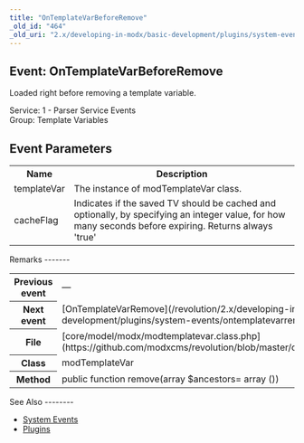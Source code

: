 ```yaml
---
title: "OnTemplateVarBeforeRemove"
_old_id: "464"
_old_uri: "2.x/developing-in-modx/basic-development/plugins/system-events/ontemplatevarbeforeremove"
---
```


Event: OnTemplateVarBeforeRemove
--------------------------------

Loaded right before removing a template variable.

Service: 1 - Parser Service Events   
Group: Template Variables

Event Parameters
----------------

<table><tbody><tr><th>Name</th><th>Description</th></tr><tr><td>templateVar</td><td>The instance of modTemplateVar class.</td></tr><tr><td>cacheFlag</td><td>Indicates if the saved TV should be cached and optionally, by specifying an integer value, for how many seconds before expiring. Returns always 'true'</td></tr></tbody></table>Remarks
-------

<table><tbody><tr><th>Previous event</th><td>—</td></tr><tr><th>Next event</th><td>[OnTemplateVarRemove](/revolution/2.x/developing-in-modx/basic-development/plugins/system-events/ontemplatevarremove "OnTemplateVarRemove")</td></tr><tr><th>File</th><td>[core/model/modx/modtemplatevar.class.php](https://github.com/modxcms/revolution/blob/master/core/model/modx/modtemplatevar.class.php)</td></tr><tr><th>Class</th><td>modTemplateVar</td></tr><tr><th>Method</th><td>public function remove(array $ancestors= array ())</td></tr></tbody></table>See Also
--------

- [System Events](/revolution/2.x/developing-in-modx/basic-development/plugins/system-events "System Events")
- [Plugins](/revolution/2.x/developing-in-modx/basic-development/plugins "Plugins")